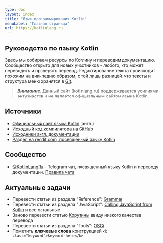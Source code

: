 ```yaml
---
type: doc
layout: index
title: "Язык программирования Kotlin"
menuLabel: "Главная страница"
url: https://kotlinlang.ru
---
```



## Руководство по языку Kotlin

Здесь мы собираем ресурсы по Котлину и переводим документацию. Сообщество открыто для новых участников - любого, кто может переводить и проверять перевод. Редактирование текста происходит похожим на википедию образом, с той лишь разницей, что тексты и структура меню хранятся в [Git](https://github.com/phplego/kotlinlang.ru).

> ***Внимание.*** Данный сайт (kotlinlang.ru) поддерживается усилиями энтузиастов и не является официальным сайтом языка Kotlin. 


## Источники

* [Официальный сайт языка Kotlin](https://kotlinlang.org) (англ.)
* [Исходный код компилятора на GitHub](https://github.com/JetBrains/kotlin)
* [Исходники англ. документации](https://github.com/JetBrains/kotlin-web-site/tree/master/pages/docs/reference)
* [Раздел на reddit.com, посвященный языку Kotlin](https://www.reddit.com/r/Kotlin)

## Сообщество
* [@KotlinLangRu](https://t.me/KotlinLangRu) - Telegram чат, посвященный языку Kotlin и переводу документации.
[Правила чата](https://kotlinlang.ru/etc/chat-rules.html)

<!--
* [@kotlin_lang](https://t.me/kotlin_lang) - Сообщество разработчиков на Kotlin
 Локальные группы:
* [@KotlinMoscow](https://t.me/KotlinMoscow) - Московская группа
* [@KotlinKrasnodar](https://t.me/KotlinKrasnodar) - Краснодарская группа
-->


## Актуальные задачи

* Перевести статьи из раздела "Reference": [Grammar](https://kotlinlang.ru/docs/reference/grammar.html)
* Перевести статьи из раздела "JavaScript": [Calling JavaScript from Kotlin](https://kotlinlang.ru/docs/reference/js-interop.html) и все остальные
* Заново перевести статью [Корутины](https://kotlinlang.ru/docs/reference/coroutines.html) ввиду низкого качества перевода
* Перевести статьи из раздела "Tools": [OSGi](https://kotlinlang.ru/docs/reference/kotlin-osgi.html)
* Пометить <b class="keyword">ключевые слова</b> конструкцией `<b class="keyword">keyword-here</b>` 

<!--* Статьи требующие проверки: -->
<!--* Выявить нерабочие якоря (типа [control-flow.html#when-expression](/docs/reference/control-flow.html#when-expression)) и проставить `<a name="xxx"></a>` в соответствующих местах-->
